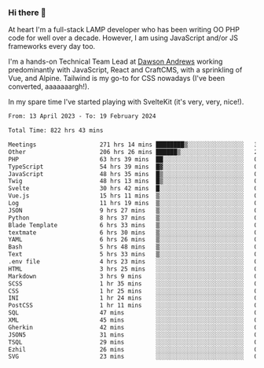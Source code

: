 ### Hi there 👋

<!--
**JamesNock/JamesNock** is a ✨ _special_ ✨ repository because its `README.md` (this file) appears on your GitHub profile.

Here are some ideas to get you started:

- 🔭 I’m currently working on ...
- 🌱 I’m currently learning ...
- 👯 I’m looking to collaborate on ...
- 🤔 I’m looking for help with ...
- 💬 Ask me about ...
- 📫 How to reach me: ...
- 😄 Pronouns: ...
- ⚡ Fun fact: ...
-->
At heart I'm a full-stack LAMP developer who has been writing OO PHP code for well over a decade. However, I am using JavaScript and/or JS frameworks every day too.

I'm a hands-on Technical Team Lead at [Dawson Andrews](https://www.dawsonandrews.com/) working predominantly with JavaScript, React and CraftCMS, with a sprinkling of Vue, and Alpine. Tailwind is my go-to for CSS nowadays (I've been converted, aaaaaaargh!).

In my spare time I've started playing with SvelteKit (it's very, very, nice!).

<!--START_SECTION:waka-->

```txt
From: 13 April 2023 - To: 19 February 2024

Total Time: 822 hrs 43 mins

Meetings                  271 hrs 14 mins ████████▒░░░░░░░░░░░░░░░░   32.98 %
Other                     206 hrs 26 mins ██████▒░░░░░░░░░░░░░░░░░░   25.10 %
PHP                       63 hrs 39 mins  ██░░░░░░░░░░░░░░░░░░░░░░░   07.74 %
TypeScript                54 hrs 39 mins  █▓░░░░░░░░░░░░░░░░░░░░░░░   06.64 %
JavaScript                48 hrs 35 mins  █▒░░░░░░░░░░░░░░░░░░░░░░░   05.91 %
Twig                      48 hrs 13 mins  █▒░░░░░░░░░░░░░░░░░░░░░░░   05.86 %
Svelte                    30 hrs 42 mins  █░░░░░░░░░░░░░░░░░░░░░░░░   03.73 %
Vue.js                    15 hrs 11 mins  ▒░░░░░░░░░░░░░░░░░░░░░░░░   01.85 %
Log                       11 hrs 19 mins  ▒░░░░░░░░░░░░░░░░░░░░░░░░   01.38 %
JSON                      9 hrs 27 mins   ▒░░░░░░░░░░░░░░░░░░░░░░░░   01.15 %
Python                    8 hrs 37 mins   ▒░░░░░░░░░░░░░░░░░░░░░░░░   01.05 %
Blade Template            6 hrs 33 mins   ▒░░░░░░░░░░░░░░░░░░░░░░░░   00.80 %
textmate                  6 hrs 30 mins   ▒░░░░░░░░░░░░░░░░░░░░░░░░   00.79 %
YAML                      6 hrs 26 mins   ▒░░░░░░░░░░░░░░░░░░░░░░░░   00.78 %
Bash                      5 hrs 48 mins   ▒░░░░░░░░░░░░░░░░░░░░░░░░   00.71 %
Text                      5 hrs 33 mins   ▒░░░░░░░░░░░░░░░░░░░░░░░░   00.68 %
.env file                 4 hrs 23 mins   ░░░░░░░░░░░░░░░░░░░░░░░░░   00.53 %
HTML                      3 hrs 25 mins   ░░░░░░░░░░░░░░░░░░░░░░░░░   00.42 %
Markdown                  3 hrs 9 mins    ░░░░░░░░░░░░░░░░░░░░░░░░░   00.38 %
SCSS                      1 hr 35 mins    ░░░░░░░░░░░░░░░░░░░░░░░░░   00.19 %
CSS                       1 hr 25 mins    ░░░░░░░░░░░░░░░░░░░░░░░░░   00.17 %
INI                       1 hr 24 mins    ░░░░░░░░░░░░░░░░░░░░░░░░░   00.17 %
PostCSS                   1 hr 11 mins    ░░░░░░░░░░░░░░░░░░░░░░░░░   00.15 %
SQL                       47 mins         ░░░░░░░░░░░░░░░░░░░░░░░░░   00.10 %
XML                       45 mins         ░░░░░░░░░░░░░░░░░░░░░░░░░   00.09 %
Gherkin                   42 mins         ░░░░░░░░░░░░░░░░░░░░░░░░░   00.09 %
JSON5                     31 mins         ░░░░░░░░░░░░░░░░░░░░░░░░░   00.06 %
TSQL                      29 mins         ░░░░░░░░░░░░░░░░░░░░░░░░░   00.06 %
Ezhil                     26 mins         ░░░░░░░░░░░░░░░░░░░░░░░░░   00.05 %
SVG                       23 mins         ░░░░░░░░░░░░░░░░░░░░░░░░░   00.05 %
```

<!--END_SECTION:waka-->
